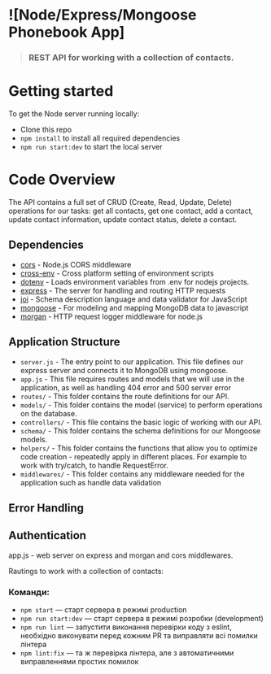 # ![Node/Express/Mongoose Phonebook App]

> ### REST API for working with a collection of contacts.

# Getting started

To get the Node server running locally:

- Clone this repo
- `npm install` to install all required dependencies
- `npm run start:dev` to start the local server

# Code Overview

The API contains a full set of CRUD (Create, Read, Update, Delete) operations for our tasks: get all contacts, get one contact, add a contact, update contact information, update contact status, delete a contact.

## Dependencies

- [cors](https://github.com/expressjs/cors) - Node.js CORS middleware
- [cross-env](https://github.com/kentcdodds/cross-env) - Cross platform setting of environment scripts
- [dotenv](https://github.com/motdotla/dotenv) - Loads environment variables from .env for nodejs projects.
- [express](https://github.com/expressjs/express) - The server for handling and routing HTTP requests
- [joi](https://github.com/hapijs/joi) - Schema description language and data validator for JavaScript
- [mongoose](https://github.com/Automattic/mongoose) - For modeling and mapping MongoDB data to javascript
- [morgan](https://github.com/expressjs/morgan) - HTTP request logger middleware for node.js

## Application Structure

- `server.js` - The entry point to our application. This file defines our express server and connects it to MongoDB using mongoose.
- `app.js` - This file requires routes and models that we will use in the application, as well as handling 404 error and 500 server error
- `routes/` - This folder contains the route definitions for our API.
- `models/` - This folder contains the model (service) to perform operations on the database.
- `controllers/` - This file contains the basic logic of working with our API.
- `schema/` - This folder contains the schema definitions for our Mongoose models.
- `helpers/` - This folder contains the functions that allow you to optimize code creation - repeatedly apply in different places. For example to work with try/catch, to handle RequestError.
- `middlewares/` - This folder contains any middleware needed for the application such as handle data validation

## Error Handling

<!-- In `helpers/RequestError.js`, we define a error-handling middleware for handling Mongoose's `ValidationError`. This middleware will respond with a 400, 401, 403, 404, 409 status code and format the response to have [error messages the clients can understand] -->

## Authentication

app.js - web server on express and morgan and cors middlewares.

Rautings to work with a collection of contacts:

### Команди:

- `npm start` &mdash; старт сервера в режимі production
- `npm run start:dev` &mdash; старт сервера в режимі розробки (development)
- `npm run lint` &mdash; запустити виконання перевірки коду з eslint, необхідно виконувати перед кожним PR та виправляти всі помилки лінтера
- `npm lint:fix` &mdash; та ж перевірка лінтера, але з автоматичними виправленнями простих помилок
